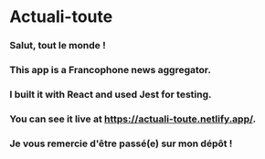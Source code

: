 # Actuali-toute  

### Salut, tout le monde !
### This app is a Francophone news aggregator.  
### I built it with React and used Jest for testing.
### You can see it live at https://actuali-toute.netlify.app/.
### Je vous remercie d'être passé\(e\) sur mon dépôt !